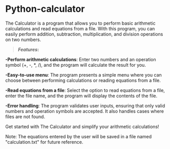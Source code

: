 # Python-calculator
The Calculator is a program that allows you to perform basic arithmetic calculations and read equations from a file. With this program, you can easily perform addition, subtraction, multiplication, and division operations on two numbers.

> **_**Features**_:**

**-Perform arithmetic calculations**: Enter two numbers and an operation symbol (+, -, *, /), and the program will calculate the result for you.

**-Easy-to-use menu**: The program presents a simple menu where you can choose between performing calculations or reading equations from a file.

**-Read equations from a file**: Select the option to read equations from a file, enter the file name, and the program will display the contents of the file.

**-Error handling**: The program validates user inputs, ensuring that only valid numbers and operation symbols are accepted. It also handles cases where files are not found.

Get started with The Calculator and simplify your arithmetic calculations!

Note: The equations entered by the user will be saved in a file named "calculation.txt" for future reference.
